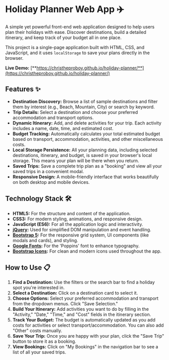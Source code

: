# Holiday Planner Web App ✈️

A simple yet powerful front-end web application designed to help users plan their holidays with ease. Discover destinations, build a detailed itinerary, and keep track of your budget all in one place.

This project is a single-page application built with HTML, CSS, and JavaScript, and it uses `localStorage` to save your plans directly in the browser.

**Live Demo:** [**https://christheproboy.github.io/holiday-planner/**](https://christheproboy.github.io/holiday-planner/)


## Features ✨

  * **Destination Discovery:** Browse a list of sample destinations and filter them by interest (e.g., Beach, Mountain, City) or search by keyword.
  * **Trip Details:** Select a destination and choose your preferred accommodation and transport options.
  * **Dynamic Itinerary:** Add, and delete activities for your trip. Each activity includes a name, date, time, and estimated cost.
  * **Budget Tracking:** Automatically calculates your total estimated budget based on transport, accommodation, activities, and other miscellaneous costs.
  * **Local Storage Persistence:** All your planning data, including selected destinations, itinerary, and budget, is saved in your browser's local storage. This means your plan will be there when you return.
  * **Saved Trips:** Save a complete trip plan as a "booking" and view all your saved trips in a convenient modal.
  * **Responsive Design:** A mobile-friendly interface that works beautifully on both desktop and mobile devices.



## Technology Stack 🛠️

  * **HTML5:** For the structure and content of the application.
  * **CSS3:** For modern styling, animations, and responsive design.
  * **JavaScript (ES6):** For all the application logic and interactivity.
  * **[jQuery](https://jquery.com/):** Used for simplified DOM manipulation and event handling.
  * **[Bootstrap 5](https://getbootstrap.com/):** For the responsive grid system, UI components (like modals and cards), and styling.
  * **[Google Fonts](https://fonts.google.com/):** For the 'Poppins' font to enhance typography.
  * **[Bootstrap Icons](https://icons.getbootstrap.com/):** For clean and modern icons used throughout the app.




## How to Use 📋

1.  **Find a Destination:** Use the filters or the search bar to find a holiday spot you're interested in.
2.  **Select a Destination:** Click on a destination card to select it.
3.  **Choose Options:** Select your preferred accommodation and transport from the dropdown menus. Click "Save Selection."
4.  **Build Your Itinerary:** Add activities you want to do by filling in the "Activity," "Date," "Time," and "Cost" fields in the itinerary section.
5.  **Track Your Budget:** The budget is automatically updated as you add costs for activities or select transport/accommodation. You can also add "Other" costs manually.
6.  **Save Your Trip:** Once you are happy with your plan, click the "Save Trip" button to store it as a booking.
7.  **View Bookings:** Click on "My Bookings" in the navigation bar to see a list of all your saved trips.
